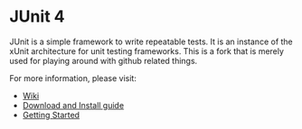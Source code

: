 # JUnit 4
JUnit is a simple framework to write repeatable tests. It is an instance of the xUnit architecture for unit testing frameworks.
This is a fork that is merely used for playing around with github related things.

For more information, please visit:
* [Wiki](https://github.com/junit-team/junit/wiki)
* [Download and Install guide](https://github.com/junit-team/junit/wiki/Download-and-Install)
* [Getting Started](https://github.com/junit-team/junit/wiki/Getting-started)


